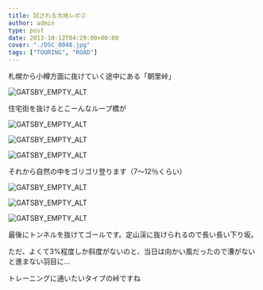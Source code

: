 ```yaml
---
title: 試される大地レポ②
author: admin
type: post
date: 2013-10-12T04:29:00+00:00
cover: "./DSC_0048.jpg"
tags: ["TOURING", "ROAD"]
---
```


札幌から小樽方面に抜けていく途中にある「朝里峠」

![GATSBY_EMPTY_ALT](DSC_0048.jpg)

住宅街を抜けるとこーんなループ橋が

![GATSBY_EMPTY_ALT](DSC_0054.jpg)

![GATSBY_EMPTY_ALT](DSC_0055.jpg)

![GATSBY_EMPTY_ALT](DSC_0056.jpg)

それから自然の中をゴリゴリ登ります（7〜12％くらい）

![GATSBY_EMPTY_ALT](DSC_0057.jpg)

![GATSBY_EMPTY_ALT](DSC_0058.jpg)

![GATSBY_EMPTY_ALT](DSC_0059.jpg)

最後にトンネルを抜けてゴールです。定山渓に抜けられるので長い長い下り坂。

ただ、よくて3%程度しか斜度がないのと、当日は向かい風だったので漕がないと進まない羽目に…

トレーニングに通いたいタイプの峠ですね
